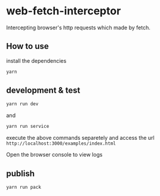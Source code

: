 # web-fetch-interceptor
Intercepting browser's http requests which made by fetch.

## How to use

install the dependencies

```bash
yarn
```

## development & test

```bash
yarn run dev
```
and
```bash
yarn run service
```
execute the above commands separetely and access the url `http://localhost:3000/examples/index.html`

Open the browser console to view logs

## publish

```bash
yarn run pack
```
